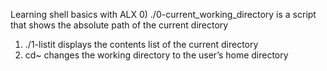 Learning shell basics with ALX
0) ./0-current_working_directory is a script that shows the absolute path of the current directory
1) ./1-listit displays the contents list of the current directory
2)  cd~ changes the working directory to the user’s home directory
